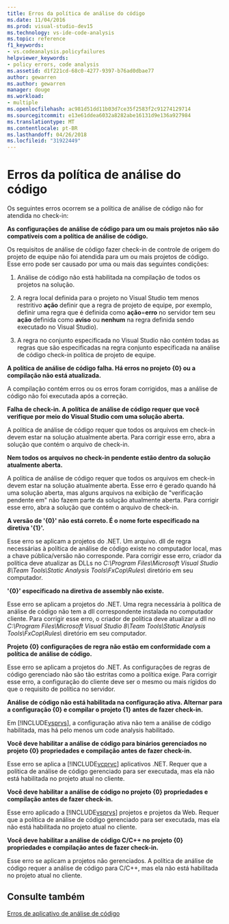 ```yaml
---
title: Erros da política de análise do código
ms.date: 11/04/2016
ms.prod: visual-studio-dev15
ms.technology: vs-ide-code-analysis
ms.topic: reference
f1_keywords:
- vs.codeanalysis.policyfailures
helpviewer_keywords:
- policy errors, code analysis
ms.assetid: d1f221cd-68c0-4277-9397-b76ad0dbae77
author: gewarren
ms.author: gewarren
manager: douge
ms.workload:
- multiple
ms.openlocfilehash: ac981d51dd11b03d7ce35f2583f2c91274129714
ms.sourcegitcommit: e13e61ddea6032a8282abe16131d9e136a927984
ms.translationtype: MT
ms.contentlocale: pt-BR
ms.lasthandoff: 04/26/2018
ms.locfileid: "31922449"
---
```

# <a name="code-analysis-policy-errors"></a>Erros da política de análise do código
Os seguintes erros ocorrem se a política de análise de código não for atendida no check-in:

 **As configurações de análise de código para um ou mais projetos não são compatíveis com a política de análise de código.**

 Os requisitos de análise de código fazer check-in de controle de origem do projeto de equipe não foi atendida para um ou mais projetos de código. Esse erro pode ser causado por uma ou mais das seguintes condições:

1.  Análise de código não está habilitada na compilação de todos os projetos na solução.

2.  A regra local definida para o projeto no Visual Studio tem menos restritivo **ação** definir que a regra de projeto de equipe, por exemplo, definir uma regra que é definida como **ação**=**erro**  no servidor tem seu **ação** definida como **aviso** ou **nenhum** na regra definida sendo executado no Visual Studio).

3.  A regra no conjunto especificada no Visual Studio não contém todas as regras que são especificadas na regra conjunto especificada na análise de código check-in política de projeto de equipe.

 **A política de análise de código falha. Há erros no projeto {0} ou a compilação não está atualizada.**

 A compilação contém erros ou os erros foram corrigidos, mas a análise de código não foi executada após a correção.

 **Falha de check-in. A política de análise de código requer que você verifique por meio do Visual Studio com uma solução aberta.**

 A política de análise de código requer que todos os arquivos em check-in devem estar na solução atualmente aberta. Para corrigir esse erro, abra a solução que contém o arquivo de check-in.

 **Nem todos os arquivos no check-in pendente estão dentro da solução atualmente aberta.**

 A política de análise de código requer que todos os arquivos em check-in devem estar na solução atualmente aberta. Esse erro é gerado quando há uma solução aberta, mas alguns arquivos na exibição de "verificação pendente em" não fazem parte da solução atualmente aberta. Para corrigir esse erro, abra a solução que contém o arquivo de check-in.

 **A versão de '{0}' não está correto. É o nome forte especificado na diretiva '{1}'.**

 Esse erro se aplicam a projetos do .NET. Um arquivo. dll de regra necessárias à política de análise de código existe no computador local, mas a chave pública/versão não corresponde. Para corrigir esse erro, criador da política deve atualizar as DLLs no *C:\Program Files\Microsoft Visual Studio 8\Team Tools\Static Analysis Tools\FxCop\Rules\\*  diretório em seu computador.

 **'{0}' especificado na diretiva de assembly não existe.**

 Esse erro se aplicam a projetos do .NET. Uma regra necessária à política de análise de código não tem a dll correspondente instalada no computador cliente. Para corrigir esse erro, o criador de política deve atualizar a dll no *C:\Program Files\Microsoft Visual Studio 8\Team Tools\Static Analysis Tools\FxCop\Rules\\*  diretório em seu computador.

 **Projeto {0} configurações de regra não estão em conformidade com a política de análise de código.**

 Esse erro se aplicam a projetos do .NET. As configurações de regras de código gerenciado não são tão estritas como a política exige. Para corrigir esse erro, a configuração do cliente deve ser o mesmo ou mais rígidos do que o requisito de política no servidor.

 **Análise de código não está habilitada na configuração ativa. Alternar para a configuração {0} e compilar o projeto {1} antes de fazer check-in.**

 Em [!INCLUDE[vsprvs](../code-quality/includes/vsprvs_md.md)], a configuração ativa não tem a análise de código habilitada, mas há pelo menos um code analysis habilitado.

 **Você deve habilitar a análise de código para binários gerenciados no projeto {0} propriedades e compilação antes de fazer check-in.**

 Esse erro se aplica a [!INCLUDE[vcprvc](../code-quality/includes/vcprvc_md.md)] aplicativos .NET. Requer que a política de análise de código gerenciado para ser executada, mas ela não está habilitada no projeto atual no cliente.

 **Você deve habilitar a análise de código no projeto {0} propriedades e compilação antes de fazer check-in.**

 Esse erro aplicado a [!INCLUDE[vsprvs](../code-quality/includes/vsprvs_md.md)] projetos e projetos da Web. Requer que a política de análise de código gerenciado para ser executada, mas ela não está habilitada no projeto atual no cliente.

 **Você deve habilitar a análise de código C/C++ no projeto {0} propriedades e compilação antes de fazer check-in.**

 Esse erro se aplicam a projetos não gerenciados. A política de análise de código requer a análise de código para C/C++, mas ela não está habilitada no projeto atual no cliente.

## <a name="see-also"></a>Consulte também
 [Erros de aplicativo de análise de código](../code-quality/code-analysis-application-errors.md)